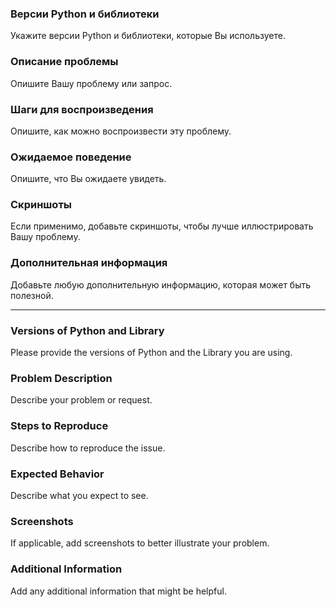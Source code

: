 ### Версии Python и библиотеки

Укажите версии Python и библиотеки, которые Вы используете.

### Описание проблемы

Опишите Вашу проблему или запрос.

### Шаги для воспроизведения

Опишите, как можно воспроизвести эту проблему.

### Ожидаемое поведение

Опишите, что Вы ожидаете увидеть.

### Скриншоты

Если применимо, добавьте скриншоты, чтобы лучше иллюстрировать Вашу проблему.

### Дополнительная информация

Добавьте любую дополнительную информацию, которая может быть полезной.

------

### Versions of Python and Library

Please provide the versions of Python and the Library you are using.

### Problem Description

Describe your problem or request.

### Steps to Reproduce

Describe how to reproduce the issue.

### Expected Behavior

Describe what you expect to see.

### Screenshots

If applicable, add screenshots to better illustrate your problem.

### Additional Information

Add any additional information that might be helpful.
